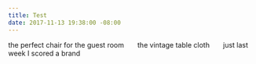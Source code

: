 ```yaml
---
title: Test
date: 2017-11-13 19:38:00 -08:00
---
```


the perfect chair for the guest room &nbsp;&nbsp;&nbsp;&nbsp;&nbsp;&nbsp;the vintage table cloth &nbsp;&nbsp;&nbsp;&nbsp;&nbsp;&nbsp;just last week I scored a brand